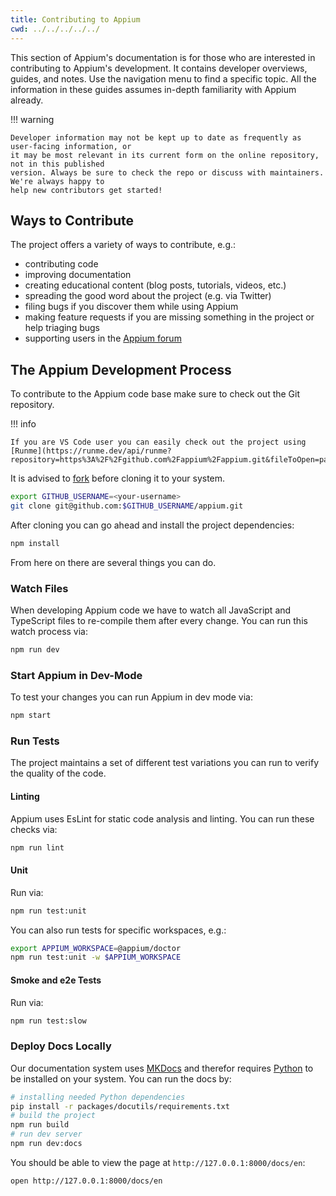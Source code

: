 ```yaml
---
title: Contributing to Appium
cwd: ../../../../../
---
```


This section of Appium's documentation is for those who are interested in contributing to Appium's
development. It contains developer overviews, guides, and notes. Use the navigation menu to find
a specific topic. All the information in these guides assumes in-depth familiarity with Appium
already.

!!! warning

    Developer information may not be kept up to date as frequently as user-facing information, or
    it may be most relevant in its current form on the online repository, not in this published
    version. Always be sure to check the repo or discuss with maintainers. We're always happy to
    help new contributors get started!

## Ways to Contribute

The project offers a variety of ways to contribute, e.g.:

- contributing code
- improving documentation
- creating educational content (blog posts, tutorials, videos, etc.)
- spreading the good word about the project (e.g. via Twitter)
- filing bugs if you discover them while using Appium
- making feature requests if you are missing something in the project or help triaging bugs
- supporting users in the [Appium forum](https://discuss.appium.io/)

## The Appium Development Process

To contribute to the Appium code base make sure to check out the Git repository.

!!! info

    If you are VS Code user you can easily check out the project using [Runme](https://runme.dev/api/runme?repository=https%3A%2F%2Fgithub.com%2Fappium%2Fappium.git&fileToOpen=packages%2Fappium%2Fdocs%2Fen%2Fcontributing%2Findex.md).

It is advised to [fork](https://github.com/appium/appium/fork) before cloning it to your system.

```sh { name=clone }
export GITHUB_USERNAME=<your-username>
git clone git@github.com:$GITHUB_USERNAME/appium.git
```

After cloning you can go ahead and install the project dependencies:

```sh { name=install }
npm install
```

From here on there are several things you can do.

### Watch Files

When developing Appium code we have to watch all JavaScript and TypeScript files to re-compile them after every change. You can run this watch process via:

```sh { name=watch, background=true }
npm run dev
```

### Start Appium in Dev-Mode

To test your changes you can run Appium in dev mode via:

```sh { name=start }
npm start
```

### Run Tests

The project maintains a set of different test variations you can run to verify the quality of the code.

#### Linting

Appium uses EsLint for static code analysis and linting. You can run these checks via:

```sh { name=test-linting }
npm run lint
```

#### Unit

Run via:

```sh { name=test-unit }
npm run test:unit
```

You can also run tests for specific workspaces, e.g.:

```sh { name=test-workspace }
export APPIUM_WORKSPACE=@appium/doctor
npm run test:unit -w $APPIUM_WORKSPACE
```

#### Smoke and e2e Tests

Run via:

```sh { name=test-slow }
npm run test:slow
```

### Deploy Docs Locally

Our documentation system uses [MKDocs](https://www.mkdocs.org/) and therefor requires [Python](https://www.python.org/) to be installed on your system. You can run the docs by:

```sh
# installing needed Python dependencies
pip install -r packages/docutils/requirements.txt
# build the project
npm run build
# run dev server
npm run dev:docs
```

You should be able to view the page at `http://127.0.0.1:8000/docs/en`:

```sh
open http://127.0.0.1:8000/docs/en
```
